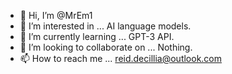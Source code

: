 - 👋 Hi, I’m @MrEm1
- 👀 I’m interested in ... AI language models.
- 🌱 I’m currently learning ... GPT-3 API.
- 💞️ I’m looking to collaborate on ... Nothing.
- 📫 How to reach me ... reid.decillia@outlook.com

<!---
MrEm1/MrEm1 is a ✨ special ✨ repository because its `README.md` (this file) appears on your GitHub profile.
You can click the Preview link to take a look at your changes.
--->
